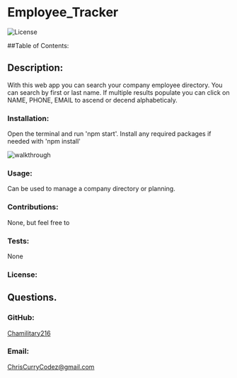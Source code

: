 # Employee_Tracker 

  ![License](https://img.shields.io/static/v1?label=License&message=none&color=green)


  ##Table of Contents:
  
    
  ## Description:
  With this web app you can search your company employee directory.  You can search by first or last name.  If multiple results populate you can click on NAME, PHONE, EMAIL to ascend or decend alphabeticaly.

  ### Installation:
  Open the terminal and run 'npm start'.  Install any required packages if needed with 'npm install'

  ![walkthrough](./Assets/demo.gif)

  ### Usage:
  Can be used to manage a company directory or planning.

  ### Contributions:
  None, but feel free to

  ### Tests:
  None

  ### License:

  
  ## Questions.
  ### GitHub:
  [Chamilitary216](https://github.com/Chamilitary216/Employee_Directory)

  ### Email:
  ChrisCurryCodez@gmail.com
